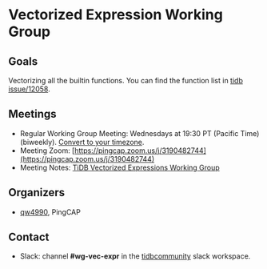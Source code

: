 # Vectorized Expression Working Group

## Goals

Vectorizing all the builtin functions. You can find the function list in [tidb
issue/12058](https://github.com/pingcap/tidb/issues/12058).

## Meetings

* Regular Working Group Meeting: Wednesdays at 19:30 PT (Pacific Time) (biweekly). [Convert to your timezone](http://www.thetimezoneconverter.com/?t=19:30&tz=PT%20%28Pacific%20Time%29).
* Meeting Zoom: [https://pingcap.zoom.us/j/3190482744](https://pingcap.zoom.us/j/3190482744)
* Meeting Notes: [TiDB Vectorized Expressions Working Group](https://docs.google.com/document/d/1bHZs-qj91jH0crUFgROQ0P076rosDQNm2CsUTvDr0zo/edit)

## Organizers

* [qw4990](https://github.com/qw4990), PingCAP

## Contact

* Slack: channel **#wg-vec-expr** in the
  [tidbcommunity](https://pingcap.com/tidbslack) slack workspace.
